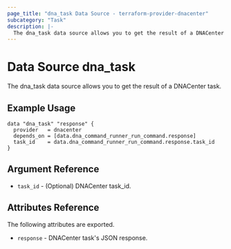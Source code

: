 ```yaml
---
page_title: "dna_task Data Source - terraform-provider-dnacenter"
subcategory: "Task"
description: |-
  The dna_task data source allows you to get the result of a DNACenter task.
---
```


# Data Source dna_task

The dna_task data source allows you to get the result of a DNACenter task.

## Example Usage

```hcl
data "dna_task" "response" {
  provider   = dnacenter
  depends_on = [data.dna_command_runner_run_command.response]
  task_id    = data.dna_command_runner_run_command.response.task_id
}
```

## Argument Reference

- `task_id` - (Optional) DNACenter task_id.

## Attributes Reference

The following attributes are exported.

- `response` - DNACenter task's JSON response.
